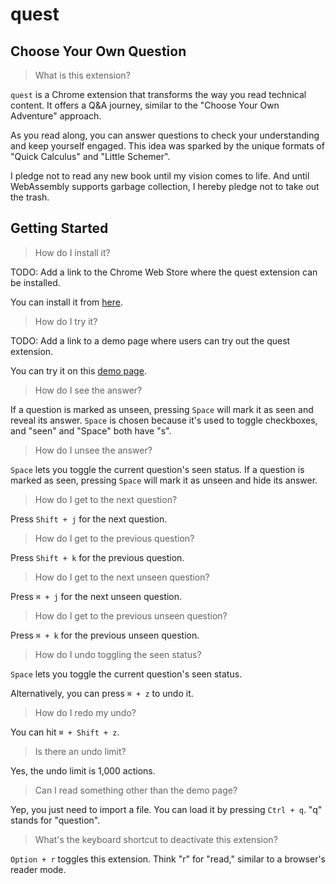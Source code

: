 # quest

## Choose Your Own Question

> What is this extension?

`quest` is a Chrome extension that transforms the way you read technical content. It offers a Q&A journey, similar to the "Choose Your Own Adventure" approach.

As you read along, you can answer questions to check your understanding and keep yourself engaged. This idea was sparked by the unique formats of "Quick Calculus" and "Little Schemer".

I pledge not to read any new book until my vision comes to life. And until WebAssembly supports garbage collection, I hereby pledge not to take out the trash.

## Getting Started

> How do I install it?

TODO: Add a link to the Chrome Web Store where the quest extension can be installed.

You can install it from [here]().

> How do I try it?

TODO: Add a link to a demo page where users can try out the quest extension.

You can try it on this [demo page]().

> How do I see the answer?

If a question is marked as unseen, pressing `Space` will mark it as seen and reveal its answer. `Space` is chosen because it's used to toggle checkboxes, and "seen" and "Space" both have "s".

> How do I unsee the answer?

`Space` lets you toggle the current question's seen status. If a question is marked as seen, pressing `Space` will mark it as unseen and hide its answer.

> How do I get to the next question?

Press `Shift + j` for the next question.

> How do I get to the previous question?

Press `Shift + k` for the previous question.

> How do I get to the next unseen question?

Press `⌘ + j` for the next unseen question.

> How do I get to the previous unseen question?

Press `⌘ + k` for the previous unseen question.

> How do I undo toggling the seen status?

`Space` lets you toggle the current question's seen status.

Alternatively, you can press `⌘ + z` to undo it.

> How do I redo my undo?

You can hit `⌘ + Shift + z`.

> Is there an undo limit?

Yes, the undo limit is 1,000 actions.

> Can I read something other than the demo page?

Yep, you just need to import a file. You can load it by pressing `Ctrl + q`. "q" stands for "question".

> What's the keyboard shortcut to deactivate this extension?

`Option + r` toggles this extension. Think "r" for "read," similar to a browser's reader mode.
